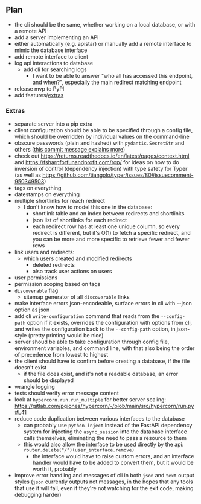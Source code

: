 ## Plan

- the cli should be the same, whether working on a local database, or with a remote API
- add a server implementing an API
- either automatically (e.g. apistar) or manually add a remote interface to
  mimic the database interface
- add remote interface to client
- log api interactions to database
  - add cli for searching logs
    - I want to be able to answer "who all has accessed this endpoint, and
      when?", especially the main redirect matching endpoint
- release mvp to PyPI
- add features/[extras](#extras)


### Extras
- separate server into a pip extra
- client configuration should be able to be specified through a config file,
  which should be overridden by individual values on the command-line
- obscure passwords (plain and hashed) with `pydantic.SecretStr` and others
  ([this commit message explains
  more](https://github.com/mawillcockson/mw_url_shortener/commit/6a492a1c090f082f399aa851537bd0a402355be5))
- check out <https://returns.readthedocs.io/en/latest/pages/context.html> and
  <https://fsharpforfunandprofit.com/rop/> for ideas on how to do inversion of
  control (dependency injection) with type safety for Typer (as well as
  <https://github.com/tiangolo/typer/issues/80#issuecomment-950349503>)
- tags on everything
- datestamps on everything
- multiple shortlinks for reach redirect
  - I don't know how to model this one in the database:
    - shortlink table and an index between redirects and shortlinks
    - json list of shortlinks for each redirect
    - each redirect row has at least one unique column, so every redirect is
      different, but it's O(1) to fetch a specific redirect, and you can be
      more and more specific to retrieve fewer and fewer rows
- link users and redirects:
  - which users created and modified redirects
    - deleted redirects
    - also track user actions on users
- user permissions
- permission scoping based on tags
- `discoverable` flag
  - sitemap generator of all `discoverable` links
- make interface errors json-encodeable, surface errors in cli with --json option as json
- add cli `write-configuration` command that reads from the `--config-path`
  option if it exists, overrides the configuration with options from cli, and
  writes the configuration back to the `--config-path` option, in json-style
  (pretty printing would be nice)
- server shoud be able to take configuration through config file, environment
  variables, and command line, with that also being the order of precedence
  from lowest to highest
- the client should have to confirm before creating a database, if the file doesn't exist
  - if the file does exist, and it's not a readable database, an error should be displayed
- wrangle logging
- tests should verify error message content
- look at `hypercorn.run.run_multiple` for better server scaling:
  <https://gitlab.com/pgjones/hypercorn/-/blob/main/src/hypercorn/run.py#L41>
- reduce code duplication between various interfaces to the database
  - can probably use `python-inject` instead of the FastAPI dependency system
    for injecting the `async_session` into the database interface calls
    themselves, eliminating the need to pass a resource to them
  - this would also allow the interface to be used directly by the api:
    `router.delete("/")(user_interface.remove)`
    - the interface would have to raise custom errors, and an interface handler
      would have to be added to convert them, but it would be worth it,
      probably
- improve error handling and messages of cli in both `json` and `text` output
  styles (`json` currently outputs not messages, in the hopes that any tools
  that use it will fail, even if they're not watching for the exit code, making
  debugging harder)
